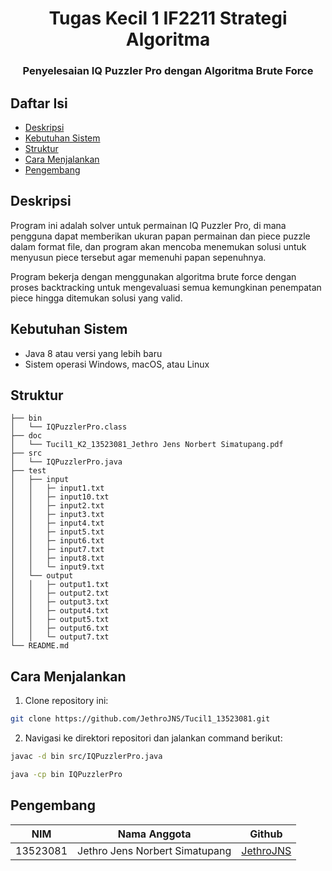 <h1 align="center">Tugas Kecil 1 IF2211 Strategi Algoritma</h1>
<h3 align="center">Penyelesaian IQ Puzzler Pro dengan Algoritma Brute Force</h3>

## Daftar Isi

- [Deskripsi](#deskripsi)
- [Kebutuhan Sistem](#kebutuhan-sistem)
- [Struktur](#struktur)
- [Cara Menjalankan](#cara-menjalankan)
- [Pengembang](#pengembang)

## Deskripsi

Program ini adalah solver untuk permainan IQ Puzzler Pro, di mana pengguna dapat memberikan ukuran papan permainan dan piece puzzle dalam format file, dan program akan mencoba menemukan solusi untuk menyusun piece tersebut agar memenuhi papan sepenuhnya.

Program bekerja dengan menggunakan algoritma brute force dengan proses backtracking untuk mengevaluasi semua kemungkinan penempatan piece hingga ditemukan solusi yang valid.

## Kebutuhan Sistem

* Java 8 atau versi yang lebih baru
* Sistem operasi Windows, macOS, atau Linux

## Struktur
```ssh
├── bin
│   └── IQPuzzlerPro.class
├── doc
│   └── Tucil1_K2_13523081_Jethro Jens Norbert Simatupang.pdf
├── src
│   └── IQPuzzlerPro.java
├── test
│   ├── input
│   │   ├─ input1.txt
│   │   ├─ input10.txt
│   │   ├─ input2.txt
│   │   ├─ input3.txt
│   │   ├─ input4.txt
│   │   ├─ input5.txt
│   │   ├─ input6.txt
│   │   ├─ input7.txt
│   │   ├─ input8.txt
│   │   └─ input9.txt
│   └── output
│   │   ├─ output1.txt
│   │   ├─ output2.txt
│   │   ├─ output3.txt
│   │   ├─ output4.txt
│   │   ├─ output5.txt
│   │   ├─ output6.txt
│   │   └─ output7.txt
└── README.md
```

## Cara Menjalankan

1. Clone repository ini:

```bash
git clone https://github.com/JethroJNS/Tucil1_13523081.git
```

2. Navigasi ke direktori repositori dan jalankan command berikut:

```bash
javac -d bin src/IQPuzzlerPro.java
```

```bash
java -cp bin IQPuzzlerPro
```

## Pengembang

| **NIM**  | **Nama Anggota**               | **Github** |
| -------- | ------------------------------ | ---------- |
| 13523081 | Jethro Jens Norbert Simatupang | [JethroJNS](https://github.com/JethroJNS) |